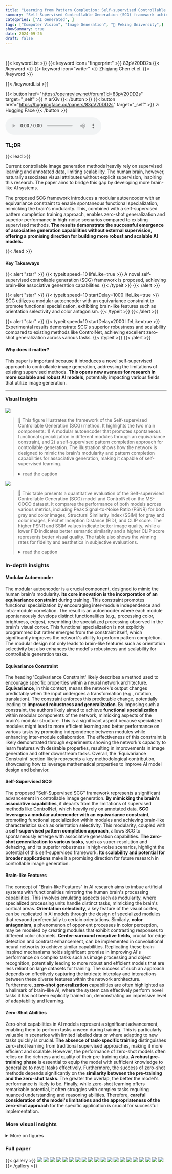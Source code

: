 ```yaml
---
title: "Learning from Pattern Completion: Self-supervised Controllable Generation"
summary: "Self-Supervised Controllable Generation (SCG) framework achieves brain-like associative generation by using a modular autoencoder with equivariance constraints and a self-supervised pattern completion..."
categories: ["AI Generated", ]
tags: ["Computer Vision", "Image Generation", "🏢 Peking University",]
showSummary: true
date: 2024-09-26
draft: false
---
```


<br>

{{< keywordList >}}
{{< keyword icon="fingerprint" >}} 83pV20DD2s {{< /keyword >}}
{{< keyword icon="writer" >}} Zhiqiang Chen et el. {{< /keyword >}}
 
{{< /keywordList >}}

{{< button href="https://openreview.net/forum?id=83pV20DD2s" target="_self" >}}
↗ arXiv
{{< /button >}}
{{< button href="https://huggingface.co/papers/83pV20DD2s" target="_self" >}}
↗ Hugging Face
{{< /button >}}



<audio controls>
    <source src="https://ai-paper-reviewer.com/83pV20DD2s/podcast.wav" type="audio/wav">
    Your browser does not support the audio element.
</audio>


### TL;DR


{{< lead >}}

Current controllable image generation methods heavily rely on supervised learning and annotated data, limiting scalability.  The human brain, however, naturally associates visual attributes without explicit supervision, inspiring this research.  The paper aims to bridge this gap by developing more brain-like AI systems.

The proposed SCG framework introduces a modular autoencoder with an equivariance constraint to enable spontaneous functional specialization, mimicking the brain's modularity.  This, combined with a self-supervised pattern completion training approach, enables zero-shot generalization and superior performance in high-noise scenarios compared to existing supervised methods.  **The results demonstrate the successful emergence of associative generation capabilities without external supervision, offering a promising direction for building more robust and scalable AI models.**

{{< /lead >}}


#### Key Takeaways

{{< alert "star" >}}
{{< typeit speed=10 lifeLike=true >}} A novel self-supervised controllable generation (SCG) framework is proposed, achieving brain-like associative generation capabilities. {{< /typeit >}}
{{< /alert >}}

{{< alert "star" >}}
{{< typeit speed=10 startDelay=1000 lifeLike=true >}} SCG utilizes a modular autoencoder with an equivariance constraint to promote functional specialization, exhibiting brain-like features such as orientation selectivity and color antagonism. {{< /typeit >}}
{{< /alert >}}

{{< alert "star" >}}
{{< typeit speed=10 startDelay=2000 lifeLike=true >}} Experimental results demonstrate SCG's superior robustness and scalability compared to existing methods like ControlNet, achieving excellent zero-shot generalization across various tasks. {{< /typeit >}}
{{< /alert >}}

#### Why does it matter?
This paper is important because it introduces a novel self-supervised approach to controllable image generation, addressing the limitations of existing supervised methods.  **This opens new avenues for research in more scalable and robust AI models**, potentially impacting various fields that utilize image generation.

------
#### Visual Insights



![](https://ai-paper-reviewer.com/83pV20DD2s/figures_1_1.jpg)

> 🔼 This figure illustrates the framework of the Self-supervised Controllable Generation (SCG) method.  It highlights the two main components: 1) A modular autoencoder that promotes spontaneous functional specialization in different modules through an equivariance constraint, and 2) a self-supervised pattern completion approach for controllable generation. The illustration shows how the network is designed to mimic the brain's modularity and pattern completion capabilities for associative generation, making it capable of self-supervised learning.
> <details>
> <summary>read the caption</summary>
> Figure 1: Framework of SCG. SCG has two components. One is to promote the network to spontaneously specialize different functional modules through our designed modular equivariance constraint; The other is to perform self-supervised controllable generation through pattern completion.
> </details>





![](https://ai-paper-reviewer.com/83pV20DD2s/tables_6_1.jpg)

> 🔼 This table presents a quantitative evaluation of the Self-supervised Controllable Generation (SCG) model and ControlNet on the MS-COCO dataset.  It compares the performance of both models across various metrics, including Peak Signal-to-Noise Ratio (PSNR) for both gray and color images, Structural Similarity Index (SSIM) for gray and color images, Fréchet Inception Distance (FID), and CLIP score.  The higher PSNR and SSIM values indicate better image quality, while a lower FID indicates better semantic similarity and a higher CLIP score represents better visual quality.  The table also shows the winning rates for fidelity and aesthetics in subjective evaluations.
> <details>
> <summary>read the caption</summary>
> Table 1: Qualitative evaluation on MS-COCO. ↑ means that higher is better, and ↓ means the opposite. g and c means gray images and color images, respectively.
> </details>





### In-depth insights


#### Modular Autoencoder
The modular autoencoder is a crucial component, designed to mimic the human brain's modularity.  **Its core innovation is the incorporation of an equivariance constraint** during training. This constraint promotes functional specialization by encouraging inter-module independence and intra-module correlation.  The result is an autoencoder where each module spontaneously develops distinct functionalities (e.g., processing color, brightness, edges), resembling the specialized processing observed in the brain's visual cortex.  This functional specialization is not explicitly programmed but rather emerges from the constraint itself, which significantly improves the network's ability to perform pattern completion.  The modular design not only leads to brain-like features such as orientation selectivity but also enhances the model's robustness and scalability for controllable generation tasks.

#### Equivariance Constraint
The heading 'Equivariance Constraint' likely describes a method used to encourage specific properties within a neural network architecture.  **Equivariance**, in this context, means the network's output changes predictably when the input undergoes a transformation (e.g., rotation, translation).  The constraint enforces this predictable change, potentially leading to **improved robustness and generalization**. By imposing such a constraint, the authors likely aimed to achieve **functional specialization** within modular components of the network, mimicking aspects of the brain's modular structure.  This is a significant aspect because specialized modules might lead to more efficient learning and better performance on various tasks by promoting independence between modules while enhancing inter-module collaboration.  The effectiveness of this constraint is likely demonstrated through experiments showing the network's capacity to learn features with desirable properties, resulting in improvements in image generation and other downstream tasks. Overall, the 'Equivariance Constraint' section likely represents a key methodological contribution, showcasing how to leverage mathematical properties to improve AI model design and behavior.

#### Self-Supervised SCG
The proposed "Self-Supervised SCG" framework represents a significant advancement in controllable image generation. **By mimicking the brain's associative capabilities**, it departs from the limitations of supervised methods like ControlNet, which heavily rely on annotated data.  **SCG leverages a modular autoencoder with an equivariance constraint**, promoting functional specialization within modules and achieving brain-like characteristics such as orientation selectivity.  This modularity, coupled with a **self-supervised pattern completion approach**, allows SCG to spontaneously emerge with associative generation capabilities.  **The zero-shot generalization to various tasks**, such as super-resolution and dehazing, and its superior robustness in high-noise scenarios, highlight the potential of this self-supervised framework. **Its scalability and potential for broader applications** make it a promising direction for future research in controllable image generation.

#### Brain-like Features
The concept of "Brain-like Features" in AI research aims to imbue artificial systems with functionalities mirroring the human brain's processing capabilities. This involves emulating aspects such as modularity, where specialized processing units handle distinct tasks, mimicking the brain's cortical areas.  **Orientation selectivity**, a key feature of the visual cortex, can be replicated in AI models through the design of specialized modules that respond preferentially to certain orientations. Similarly, **color antagonism**, a phenomenon of opponent processes in color perception, may be modeled by creating modules that exhibit contrasting responses to different color channels.  **Center-surround receptive fields**, crucial for edge detection and contrast enhancement, can be implemented in convolutional neural networks to achieve similar capabilities.  Replicating these brain-inspired mechanisms holds significant promise in improving AI's performance on complex tasks such as image processing and object recognition, potentially leading to more robust and efficient models that are less reliant on large datasets for training.  The success of such an approach depends on effectively capturing the intricate interplay and interactions between these diverse features within the network architecture.  Furthermore, **zero-shot generalization** capabilities are often highlighted as a hallmark of brain-like AI, where the system can effectively perform novel tasks it has not been explicitly trained on, demonstrating an impressive level of adaptability and learning.

#### Zero-Shot Abilities
Zero-shot capabilities in AI models represent a significant advancement, enabling them to perform tasks unseen during training.  This is particularly valuable in scenarios with limited labeled data or where adapting to new tasks quickly is crucial. **The absence of task-specific training** distinguishes zero-shot learning from traditional supervised approaches, making it more efficient and scalable.  However, the performance of zero-shot models often relies on the richness and quality of their pre-training data.  **A robust pre-training phase** is essential to equip the model with sufficient knowledge to generalize to novel tasks effectively.  Furthermore, the success of zero-shot methods depends significantly on the **similarity between the pre-training and the zero-shot tasks**.  The greater the overlap, the better the model's performance is likely to be.  Finally, while zero-shot learning offers remarkable potential, it often struggles with complex tasks requiring nuanced understanding and reasoning abilities.  Therefore, **careful consideration of the model's limitations and the appropriateness of the zero-shot approach** for the specific application is crucial for successful implementation.


### More visual insights

<details>
<summary>More on figures
</summary>


![](https://ai-paper-reviewer.com/83pV20DD2s/figures_3_1.jpg)

> 🔼 This figure details the architecture of the Modular Autoencoder, a key component of the Self-Supervised Controllable Generation (SCG) framework.  The latent space is divided into modules, each with its own learnable codebook (M(i)). A prediction matrix M(i)(δ) connects the latent space representations of input image pairs (I and I’), where I’ is a transformed version of I (e.g., translated or rotated). This design promotes intra-module correlation and inter-module independence, encouraging functional specialization within the modules.
> <details>
> <summary>read the caption</summary>
> Figure 2: Detail architecture of proposed Modular Autoencoder. The latent space is divided into several modules. We use a prediction matrix M(i)(δ) to build relationship on latent space between input image pairs. M(i) is the learnable codebooks for each modules.
> </details>



![](https://ai-paper-reviewer.com/83pV20DD2s/figures_4_1.jpg)

> 🔼 This figure visualizes the features learned by a modular autoencoder trained with an equivariance constraint.  The autoencoder is trained on MNIST and ImageNet datasets.  (a) and (b) show the features learned with a translation-rotation equivariance constraint on MNIST and ImageNet, respectively.  (c) shows the features learned on ImageNet with an additional translation equivariance constraint.  (d) shows reconstructed images using features from (c), demonstrating functional specialization of the modules.
> <details>
> <summary>read the caption</summary>
> Figure 3: Feature Visualization of modular autoencoder. Each panel shows all features learned by an individual model with multiple modules (one module each row). We trained modular autoencoder with a translation-rotation equivariance constraint on a)MNIST and b)ImageNet, respectively. c) On ImageNet, we also train an autoencoder with an additional translation equivariance constraint besides the translation-rotation equivariance constraint on each module. d) We visualize reconstructed images by features of each module in c.
> </details>



![](https://ai-paper-reviewer.com/83pV20DD2s/figures_6_1.jpg)

> 🔼 This figure shows examples of images generated using the Self-Supervised Controllable Generation (SCG) method on the MS-COCO dataset.  The top row displays a randomly chosen image and its corresponding text prompt. Below, the second row presents the condition images derived from specialized modules (HC0-HC3) of the modular autoencoder. These modules capture different aspects of the image, such as color, brightness, and edges.  The third row shows the images generated by SCG using each condition image. For comparison, the far-right column displays an image generated by the ControlNet method conditioned using a Canny edge map. The bottom section provides more examples of generated images using different input conditions and modules.
> <details>
> <summary>read the caption</summary>
> Figure 4: Images generated by SCG in MS-COCO. The upper part shows an image randomly selected in MS-COCO with a text prompt. On the right show the condition images extracted from our modular autocoder and the corresponding generated images. The last column is a generated image by ControlNet conditioned by the canny edge. The bottom part shows more generated images. The three row images are original, condition and generated images, respectively. (See more in Figure S7 and S6)
> </details>



![](https://ai-paper-reviewer.com/83pV20DD2s/figures_6_2.jpg)

> 🔼 This figure shows the results of a subjective evaluation comparing ControlNet and SCG on zero-shot oil painting association generation.  The winning rates for both fidelity and aesthetics are displayed for each method.  The bars represent the percentage of times participants preferred ControlNet (gray bars) or SCG (purple bars) for each aspect.  The results show that SCG has a significantly higher winning rate in aesthetics and comparable results in fidelity, indicating that SCG generates more aesthetically pleasing results while maintaining comparable fidelity to the original oil paintings.
> <details>
> <summary>read the caption</summary>
> Figure 5: Subjective evaluation on zero-shot oil painting association generation.
> </details>



![](https://ai-paper-reviewer.com/83pV20DD2s/figures_7_1.jpg)

> 🔼 This figure shows a comparison between ControlNet and the proposed SCG method on associative generation tasks using manual sketches.  The first row displays the original sketches, which are taken from the ControlNet paper. The second row presents the results generated by ControlNet, using the Canny edge detector as a condition. The third row illustrates the results generated by the SCG approach, employing HC3 (one of its specialized modules) as the condition. The figure highlights the capability of SCG to perform associative generation by associating sketches with photorealistic images, indicating its potential for zero-shot generalization.
> <details>
> <summary>read the caption</summary>
> Figure 6: Association generation on manual sketches. The original sketches are from ControlNet[55].
> </details>



![](https://ai-paper-reviewer.com/83pV20DD2s/figures_7_2.jpg)

> 🔼 This figure demonstrates the model's ability to perform associative generation, specifically associating sketches with realistic images. The top row shows the results for oil paintings and the bottom row shows the results for wash and ink paintings. Each set shows the original image, the generated image by ControlNet using Canny edge detection, and two generated images by the proposed SCG method using different modules (HC1 and HC3) as conditions.  The results illustrate the model's capability to handle diverse artistic styles and generate images with high fidelity and aesthetics.
> <details>
> <summary>read the caption</summary>
> Figure 7: Associative generation on oil painting (top) and wash and ink painting (bottom). (See more generation results in Figure S10 and Figure S9)
> </details>



![](https://ai-paper-reviewer.com/83pV20DD2s/figures_8_1.jpg)

> 🔼 This figure presents a comparison of associative generation results on ancient rock graffiti between ControlNet and the proposed SCG method.  The left column shows the original graffiti, the middle column shows the results using ControlNet conditioned by the Canny edge detector, and the right column shows results from SCG using module HC3 (sensitive to brightness) as the condition.  Below each set of image results are bar charts showing the win rates (in percent) for fidelity and aesthetics for each method as determined by human evaluators.  The figure demonstrates that SCG's results are more visually appealing and faithful to the original image compared to ControlNet, particularly when dealing with the inherent noise present in the ancient graffiti.
> <details>
> <summary>read the caption</summary>
> Figure 8: Association generation on ancient graffiti on rock. (See more generations in Figure S8)
> </details>



![](https://ai-paper-reviewer.com/83pV20DD2s/figures_14_1.jpg)

> 🔼 This figure shows the ablation study on the effect of the equivariance constraint on the modular autoencoder. The left panel (a) shows the feature maps and reconstruction results obtained with the equivariance constraint. The learned features exhibit clear functional specialization, with each module focusing on different aspects of the input image (e.g., orientation, frequency). The right panel (d) shows the results without the equivariance constraint, illustrating a lack of functional specialization and less organized feature representation. The middle panels (b, c) provide a more detailed view of the feature maps and reconstructions from one of the hypercolumns for better understanding.  This demonstrates that the equivariance constraint plays a crucial role in enabling the network to spontaneously specialize different functional modules.
> <details>
> <summary>read the caption</summary>
> Figure S1: Ablation study on equivariance constraint.
> </details>



![](https://ai-paper-reviewer.com/83pV20DD2s/figures_15_1.jpg)

> 🔼 This figure presents an ablation study on the modular autoencoder, showing the effects of removing the equivariance constraint, rotation, translation, and symmetry loss. It compares the learned features with those obtained using PCA, demonstrating the effectiveness of the proposed equivariance constraint in achieving functional specialization and the importance of each component in the modular autoencoder architecture.
> <details>
> <summary>read the caption</summary>
> Figure S2: Ablation study on Modular Autoencoder.
> </details>



![](https://ai-paper-reviewer.com/83pV20DD2s/figures_16_1.jpg)

> 🔼 This figure visualizes the color antagonism and center-surround receptive fields found in the learned features of the modular autoencoder. It shows visualizations of positive and negative weights, along with the input image and the deconvolution of each hypercolumn. The results demonstrate brain-like features such as color antagonism and center-surround receptive fields, which contribute to the model's robustness to noise.
> <details>
> <summary>read the caption</summary>
> Figure S3: Color antagonism and center-surround receptive fields.
> </details>



![](https://ai-paper-reviewer.com/83pV20DD2s/figures_16_2.jpg)

> 🔼 This figure visualizes the features learned by a modular autoencoder trained with different equivariance constraints.  It shows how the model spontaneously develops specialized functional modules for processing various aspects of images such as orientation, color, and brightness.  The visualization demonstrates brain-like characteristics such as orientation selectivity and color antagonism, highlighting the effectiveness of the proposed approach.
> <details>
> <summary>read the caption</summary>
> Figure 3: Feature Visualization of modular autoencoder. Each panel shows all features learned by an individual model with multiple modules (one module each row). We trained modular autoencoder with a translation-rotation equivariance constraint on a)MNIST and b)ImageNet, respectively. c) On ImageNet, we also train an autoencoder with an additional translation equivariance constraint besides the translation-rotation equivariance constraint on each module. d) We visualize reconstructed images by features of each module in c.
> </details>



![](https://ai-paper-reviewer.com/83pV20DD2s/figures_17_1.jpg)

> 🔼 This figure illustrates the framework of the Self-supervised Controllable Generation (SCG) method proposed in the paper.  SCG comprises two main components:  1.  **Modular Equivariance Constraint:** This component aims to encourage the network to automatically develop specialized functional modules.  The design uses an equivariance constraint to achieve this spontaneous specialization.  2.  **Self-Supervised Pattern Completion:** This component employs a self-supervised learning approach that leverages pattern completion for controllable generation. It doesn't rely on annotated training data, making it more scalable.
> <details>
> <summary>read the caption</summary>
> Figure 1: Framework of SCG. SCG has two components. One is to promote the network to spontaneously specialize different functional modules through our designed modular equivariance constraint; The other is to perform self-supervised controllable generation through pattern completion.
> </details>



![](https://ai-paper-reviewer.com/83pV20DD2s/figures_18_1.jpg)

> 🔼 This figure illustrates the framework of the Self-Supervised Controllable Generation (SCG) method.  SCG consists of two main parts: a modular autoencoder which encourages functional specialization in its various modules via an equivariance constraint and a pattern completion module, which leverages a pre-trained diffusion model to perform controllable generation in a self-supervised manner (without the need for labeled data). The modular autoencoder is designed to separate the input image's features (modalities) into independent modules, mimicking the brain's modular structure. These specialized modules then serve as inputs or conditions for the pattern completion module, which completes the input image.
> <details>
> <summary>read the caption</summary>
> Figure 1: Framework of SCG. SCG has two components. One is to promote the network to spontaneously specialize different functional modules through our designed modular equivariance constraint; The other is to perform self-supervised controllable generation through pattern completion.
> </details>



![](https://ai-paper-reviewer.com/83pV20DD2s/figures_19_1.jpg)

> 🔼 This figure visualizes the features learned by a modular autoencoder trained with an equivariance constraint.  It shows how different modules specialize in different aspects of image features (MNIST and ImageNet are used). The results demonstrate that the modules develop orientation selectivity, color antagonism, and center-surround receptive fields, similar to those observed in the visual cortex.  The additional translation equivariance constraint on ImageNet leads to improved feature specialization, as visualized by reconstructed images from individual modules.
> <details>
> <summary>read the caption</summary>
> Figure 3: Feature Visualization of modular autoencoder. Each panel shows all features learned by an individual model with multiple modules (one module each row). We trained modular autoencoder with a translation-rotation equivariance constraint on a)MNIST and b)ImageNet, respectively. c) On ImageNet, we also train an autoencoder with an additional translation equivariance constraint besides the translation-rotation equivariance constraint on each module. d) We visualize reconstructed images by features of each module in c.
> </details>



![](https://ai-paper-reviewer.com/83pV20DD2s/figures_19_2.jpg)

> 🔼 This figure compares the results of ControlNet and SCG on generating images based on ancient graffiti.  The top row shows an example of ancient graffiti depicting a horse, followed by the results from ControlNet using a Canny edge detector as a condition, and then the results from SCG using its learned modules as conditions. The bottom row shows a similar comparison but with a different piece of ancient graffiti. The figure highlights the superior robustness of SCG in generating high-fidelity and aesthetically pleasing images compared to ControlNet, especially when dealing with the noise inherent in ancient rock art.
> <details>
> <summary>read the caption</summary>
> Figure 8: Association generation on ancient graffiti on rock. (See more generations in Figure S8)
> </details>



![](https://ai-paper-reviewer.com/83pV20DD2s/figures_20_1.jpg)

> 🔼 This figure demonstrates the zero-shot generalization capabilities of the proposed SCG framework on associative generation tasks.  The top row shows examples of associative generation applied to Western-style oil paintings. The original oil painting is shown, along with a Canny edge map (used as a condition in ControlNet), and the generated images from both ControlNet and SCG (using HC1 as a condition).  The bottom row shows a similar experiment, but with Eastern-style wash and ink paintings.  This section highlights the SCG's superior performance, particularly in handling the complexities and noise often present in oil paintings, where ControlNet struggles to maintain fidelity and aesthetics due to the Canny edge map's inability to accurately represent texture and detail.
> <details>
> <summary>read the caption</summary>
> Figure 7: Associative generation on oil painting (top) and wash and ink painting (bottom). (See more generation results in Figure S10 and Figure S9)
> </details>



![](https://ai-paper-reviewer.com/83pV20DD2s/figures_21_1.jpg)

> 🔼 This figure demonstrates the performance of the Self-supervised Controllable Generation (SCG) framework on the MS-COCO dataset.  The top row shows example images from MS-COCO with accompanying text prompts. The middle row displays the control images generated by the modular autoencoder, representing different features (color, brightness, edges). The bottom row shows the images generated by SCG using these control images as conditions and compares the outcome to an image generated by ControlNet which used Canny edge detection as a control condition. The figure illustrates the SCG's ability to perform zero-shot conditional image generation, by successfully reconstructing images from partial or incomplete information.
> <details>
> <summary>read the caption</summary>
> Figure 4: Images generated by SCG in MS-COCO. The upper part shows an image randomly selected in MS-COCO with a text prompt. On the right show the condition images extracted from our modular autocoder and the corresponding generated images. The last column is a generated image by ControlNet conditioned by the canny edge. The bottom part shows more generated images. The three row images are original, condition and generated images, respectively. (See more in Figure S7 and S6)
> </details>



![](https://ai-paper-reviewer.com/83pV20DD2s/figures_21_2.jpg)

> 🔼 This figure illustrates the framework of the Self-supervised Controllable Generation (SCG) method.  It highlights two key components:  1. **Modular Equivariance Constraint:** This component focuses on promoting spontaneous specialization within the network's functional modules.  This specialization is achieved through a modular design and the application of an equivariance constraint.  2. **Self-supervised Controllable Generation:** This component uses a pattern completion approach to generate controllable images. This self-supervised learning method is designed to avoid the need for labeled training data and enables the model to associate different visual attributes in a brain-like manner.
> <details>
> <summary>read the caption</summary>
> Figure 1: Framework of SCG. SCG has two components. One is to promote the network to spontaneously specialize different functional modules through our designed modular equivariance constraint; The other is to perform self-supervised controllable generation through pattern completion.
> </details>



![](https://ai-paper-reviewer.com/83pV20DD2s/figures_22_1.jpg)

> 🔼 This figure demonstrates the zero-shot generalization capabilities of the Self-supervised Controllable Generation (SCG) model on various tasks such as LineArt, Super-resolution, Dehazing and Sketch.  For each task, the top row shows the input condition (e.g., a line drawing, a low-resolution image, a hazy image, or a sketch) and the bottom row presents the corresponding generated high-quality images by SCG. The green boxes highlight the input conditions while the red boxes indicate the generated outputs. The results visually showcase SCG's ability to perform different tasks without explicit training for each.
> <details>
> <summary>read the caption</summary>
> Figure S12: Zero-shot conditional generation of SCG on more tasks. With green box are conditions and with red box are generated images.
> </details>



</details>






### Full paper

{{< gallery >}}
<img src="https://ai-paper-reviewer.com/83pV20DD2s/1.png" class="grid-w50 md:grid-w33 xl:grid-w25" />
<img src="https://ai-paper-reviewer.com/83pV20DD2s/2.png" class="grid-w50 md:grid-w33 xl:grid-w25" />
<img src="https://ai-paper-reviewer.com/83pV20DD2s/3.png" class="grid-w50 md:grid-w33 xl:grid-w25" />
<img src="https://ai-paper-reviewer.com/83pV20DD2s/4.png" class="grid-w50 md:grid-w33 xl:grid-w25" />
<img src="https://ai-paper-reviewer.com/83pV20DD2s/5.png" class="grid-w50 md:grid-w33 xl:grid-w25" />
<img src="https://ai-paper-reviewer.com/83pV20DD2s/6.png" class="grid-w50 md:grid-w33 xl:grid-w25" />
<img src="https://ai-paper-reviewer.com/83pV20DD2s/7.png" class="grid-w50 md:grid-w33 xl:grid-w25" />
<img src="https://ai-paper-reviewer.com/83pV20DD2s/8.png" class="grid-w50 md:grid-w33 xl:grid-w25" />
<img src="https://ai-paper-reviewer.com/83pV20DD2s/9.png" class="grid-w50 md:grid-w33 xl:grid-w25" />
<img src="https://ai-paper-reviewer.com/83pV20DD2s/10.png" class="grid-w50 md:grid-w33 xl:grid-w25" />
<img src="https://ai-paper-reviewer.com/83pV20DD2s/11.png" class="grid-w50 md:grid-w33 xl:grid-w25" />
<img src="https://ai-paper-reviewer.com/83pV20DD2s/12.png" class="grid-w50 md:grid-w33 xl:grid-w25" />
<img src="https://ai-paper-reviewer.com/83pV20DD2s/13.png" class="grid-w50 md:grid-w33 xl:grid-w25" />
<img src="https://ai-paper-reviewer.com/83pV20DD2s/14.png" class="grid-w50 md:grid-w33 xl:grid-w25" />
<img src="https://ai-paper-reviewer.com/83pV20DD2s/15.png" class="grid-w50 md:grid-w33 xl:grid-w25" />
<img src="https://ai-paper-reviewer.com/83pV20DD2s/16.png" class="grid-w50 md:grid-w33 xl:grid-w25" />
<img src="https://ai-paper-reviewer.com/83pV20DD2s/17.png" class="grid-w50 md:grid-w33 xl:grid-w25" />
<img src="https://ai-paper-reviewer.com/83pV20DD2s/18.png" class="grid-w50 md:grid-w33 xl:grid-w25" />
<img src="https://ai-paper-reviewer.com/83pV20DD2s/19.png" class="grid-w50 md:grid-w33 xl:grid-w25" />
<img src="https://ai-paper-reviewer.com/83pV20DD2s/20.png" class="grid-w50 md:grid-w33 xl:grid-w25" />
{{< /gallery >}}